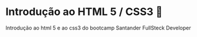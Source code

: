 # Introdução ao HTML 5 / CSS3 :rocket:

Introdução ao html 5 e ao css3 do bootcamp Santander FullSteck Developer 